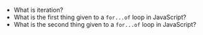 * What is iteration?
* What is the first thing given to a `for...of` loop in JavaScript?
* What is the second thing given to a `for...of` loop in JavaScript?
